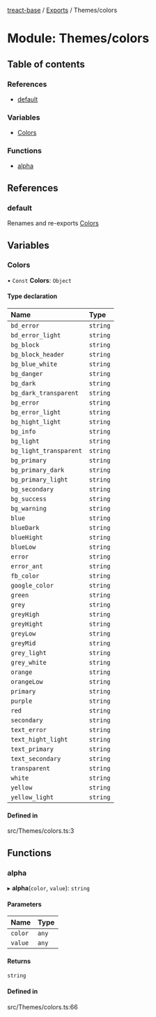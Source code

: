 [treact-base](../README.md) / [Exports](../modules.md) / Themes/colors

# Module: Themes/colors

## Table of contents

### References

- [default](Themes_colors.md#default)

### Variables

- [Colors](Themes_colors.md#colors)

### Functions

- [alpha](Themes_colors.md#alpha)

## References

### default

Renames and re-exports [Colors](Themes_colors.md#colors)

## Variables

### Colors

• `Const` **Colors**: `Object`

#### Type declaration

| Name | Type |
| :------ | :------ |
| `bd_error` | `string` |
| `bd_error_light` | `string` |
| `bg_block` | `string` |
| `bg_block_header` | `string` |
| `bg_blue_white` | `string` |
| `bg_danger` | `string` |
| `bg_dark` | `string` |
| `bg_dark_transparent` | `string` |
| `bg_error` | `string` |
| `bg_error_light` | `string` |
| `bg_hight_light` | `string` |
| `bg_info` | `string` |
| `bg_light` | `string` |
| `bg_light_transparent` | `string` |
| `bg_primary` | `string` |
| `bg_primary_dark` | `string` |
| `bg_primary_light` | `string` |
| `bg_secondary` | `string` |
| `bg_success` | `string` |
| `bg_warning` | `string` |
| `blue` | `string` |
| `blueDark` | `string` |
| `blueHight` | `string` |
| `blueLow` | `string` |
| `error` | `string` |
| `error_ant` | `string` |
| `fb_color` | `string` |
| `google_color` | `string` |
| `green` | `string` |
| `grey` | `string` |
| `greyHigh` | `string` |
| `greyHight` | `string` |
| `greyLow` | `string` |
| `greyMid` | `string` |
| `grey_light` | `string` |
| `grey_white` | `string` |
| `orange` | `string` |
| `orangeLow` | `string` |
| `primary` | `string` |
| `purple` | `string` |
| `red` | `string` |
| `secondary` | `string` |
| `text_error` | `string` |
| `text_hight_light` | `string` |
| `text_primary` | `string` |
| `text_secondary` | `string` |
| `transparent` | `string` |
| `white` | `string` |
| `yellow` | `string` |
| `yellow_light` | `string` |

#### Defined in

src/Themes/colors.ts:3

## Functions

### alpha

▸ **alpha**(`color`, `value`): `string`

#### Parameters

| Name | Type |
| :------ | :------ |
| `color` | `any` |
| `value` | `any` |

#### Returns

`string`

#### Defined in

src/Themes/colors.ts:66
